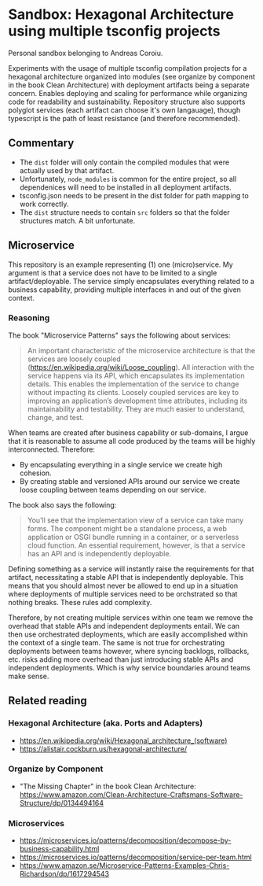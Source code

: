 # Sandbox: Hexagonal Architecture using multiple tsconfig projects
Personal sandbox belonging to Andreas Coroiu.

Experiments with the usage of multiple tsconfig compilation projects for a hexagonal architecture organized into modules (see organize by component in the book Clean Architecture) with deployment artifacts being a separate concern. Enables deploying and scaling for performance while organizing code for readability and sustainability. Repository structure also supports polyglot services (each artifact can choose it's own langauage), though typescript is the path of least resistance (and therefore recommended).

## Commentary
- The `dist` folder will only contain the compiled modules that were actually used by that artifact.
- Unfortunately, `node_modules` is common for the entire project, so all dependenices will need to be installed in all deployment artifacts.
- tsconfig.json needs to be present in the dist folder for path mapping to work correctly.
- The `dist` structure needs to contain `src` folders so that the folder structures match. A bit unfortunate.

## Microservice
This repository is an example representing (1) one (micro)service. My argument is that a service does not have to be limited to a single artifact/deployable. The service simply encapsulates everything related to a business capability, providing multiple interfaces in and out of the given context.

### Reasoning
The book "Microservice Patterns" says the following about services:

> An important characteristic of the microservice architecture is that the services are loosely coupled (https://en.wikipedia.org/wiki/Loose_coupling). All interaction with the service happens via its API, which encapsulates its implementation details. This enables the implementation of the  service to change without impacting its clients. Loosely coupled services are key to improving an application’s development time attributes, including its maintainability and testability. They are much easier to understand, change, and test.

When teams are created after business capability or sub-domains, I argue that it is reasonable to assume all code produced by the teams will be highly interconnected. Therefore: 

- By encapsulating everything in a single service we create high cohesion.
- By creating stable and versioned APIs around our service we create loose coupling between teams depending on our service.

The book also says the following:

> You’ll see that the implementation view of a service can take many forms. The component might be a standalone process, a web application or OSGI  bundle running in a container, or a serverless cloud function. An essential requirement, however, is that a service has an API and is independently deployable.

Defining something as a service will instantly raise the requirements for that artifact, necessitating a stable API that is independently deployable. This means that you should almost never be allowed to end up in a situation where deployments of multiple services need to be orchstrated so that nothing breaks. These rules add complexity.

Therefore, by not creating multiple services within one team we remove the overhead that stable APIs and independent deployments entail. We can then use orchestrated deployments, which are easily accomplished within the context of a single team. The same is not true for orchestrating deployments between teams however, where syncing backlogs, rollbacks, etc. risks adding more overhead than just introducing stable APIs and independent deployments. Which is why service boundaries around teams make sense.

## Related reading
### Hexagonal Architecture (aka. Ports and Adapters)
- https://en.wikipedia.org/wiki/Hexagonal_architecture_(software)
- https://alistair.cockburn.us/hexagonal-architecture/

### Organize by Component
- "The Missing Chapter" in the book Clean Architecture: https://www.amazon.com/Clean-Architecture-Craftsmans-Software-Structure/dp/0134494164

### Microservices
- https://microservices.io/patterns/decomposition/decompose-by-business-capability.html
- https://microservices.io/patterns/decomposition/service-per-team.html
- https://www.amazon.se/Microservice-Patterns-Examples-Chris-Richardson/dp/1617294543

